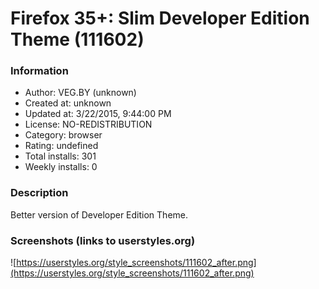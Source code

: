 # Firefox 35+: Slim Developer Edition Theme (111602)

### Information
- Author: VEG.BY (unknown)
- Created at: unknown
- Updated at: 3/22/2015, 9:44:00 PM
- License: NO-REDISTRIBUTION
- Category: browser
- Rating: undefined
- Total installs: 301
- Weekly installs: 0


### Description
Better version of Developer Edition Theme.


### Screenshots (links to userstyles.org)
![https://userstyles.org/style_screenshots/111602_after.png](https://userstyles.org/style_screenshots/111602_after.png)


